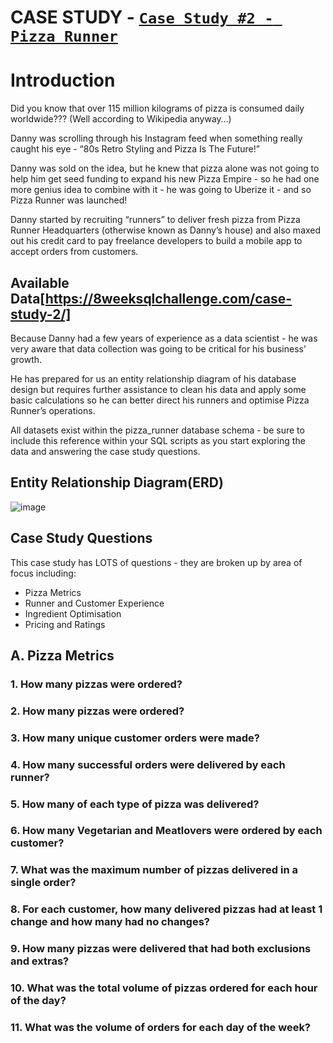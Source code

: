 # CASE STUDY - [`Case Study #2 - Pizza Runner`](https://8weeksqlchallenge.com/case-study-2/)

# Introduction
Did you know that over 115 million kilograms of pizza is consumed daily worldwide??? (Well according to Wikipedia anyway…)

Danny was scrolling through his Instagram feed when something really caught his eye - “80s Retro Styling and Pizza Is The Future!”

Danny was sold on the idea, but he knew that pizza alone was not going to help him get seed funding to expand his new Pizza Empire - so he had one more genius idea to combine with it - he was going to Uberize it - and so Pizza Runner was launched!

Danny started by recruiting “runners” to deliver fresh pizza from Pizza Runner Headquarters (otherwise known as Danny’s house) and also maxed out his credit card to pay freelance developers to build a mobile app to accept orders from customers.

## Available Data[https://8weeksqlchallenge.com/case-study-2/]
Because Danny had a few years of experience as a data scientist - he was very aware that data collection was going to be critical for his business’ growth.

He has prepared for us an entity relationship diagram of his database design but requires further assistance to clean his data and apply some basic calculations so he can better direct his runners and optimise Pizza Runner’s operations.

All datasets exist within the pizza_runner database schema - be sure to include this reference within your SQL scripts as you start exploring the data and answering the case study questions.

## Entity Relationship Diagram(ERD)
![image](https://github.com/SaibalPatraDS/PostgreSQL/assets/102281722/b34b9468-c07f-4fd4-a6e9-57512a4eb68e)


## Case Study Questions
This case study has LOTS of questions - they are broken up by area of focus including:

   * Pizza Metrics
   * Runner and Customer Experience
   * Ingredient Optimisation
   * Pricing and Ratings



## A. Pizza Metrics

### 1. How many pizzas were ordered?
### 2. How many pizzas were ordered?
### 3. How many unique customer orders were made?
### 4. How many successful orders were delivered by each runner?
### 5. How many of each type of pizza was delivered?
### 6. How many Vegetarian and Meatlovers were ordered by each customer?
### 7. What was the maximum number of pizzas delivered in a single order?
### 8. For each customer, how many delivered pizzas had at least 1 change and how many had no changes?
### 9. How many pizzas were delivered that had both exclusions and extras?
### 10. What was the total volume of pizzas ordered for each hour of the day?
### 11. What was the volume of orders for each day of the week?

